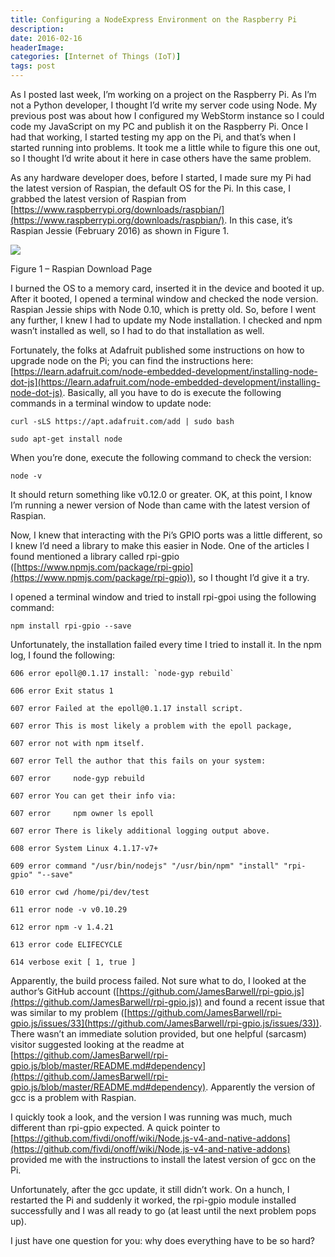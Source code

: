 ```yaml
---
title: Configuring a NodeExpress Environment on the Raspberry Pi
description: 
date: 2016-02-16
headerImage: 
categories: [Internet of Things (IoT)]
tags: post
---
```


As I posted last week, I’m working on a project on the Raspberry Pi. As I’m not a Python developer, I thought I’d write my server code using Node. My previous post was about how I configured my WebStorm instance so I could code my JavaScript on my PC and publish it on the Raspberry Pi. Once I had that working, I started testing my app on the Pi, and that’s when I started running into problems. It took me a little while to figure this one out, so I thought I’d write about it here in case others have the same problem.

As any hardware developer does, before I started, I made sure my Pi had the latest version of Raspian, the default OS for the Pi. In this case, I grabbed the latest version of Raspian from [https://www.raspberrypi.org/downloads/raspbian/](https://www.raspberrypi.org/downloads/raspbian/). In this case, it’s Raspian Jessie (February 2016) as shown in Figure 1.

![](/images/2016/pi-node-express-1_640.png)

Figure 1 – Raspian Download Page

I burned the OS to a memory card, inserted it in the device and booted it up. After it booted, I opened a terminal window and checked the node version. Raspian Jessie ships with Node 0.10, which is pretty old. So, before I went any further, I knew I had to update my Node installation. I checked and npm wasn’t installed as well, so I had to do that installation as well.

Fortunately, the folks at Adafruit published some instructions on how to upgrade node on the Pi; you can find the instructions here: [https://learn.adafruit.com/node-embedded-development/installing-node-dot-js](https://learn.adafruit.com/node-embedded-development/installing-node-dot-js). Basically, all you have to do is execute the following commands in a terminal window to update node:

`curl -sLS https://apt.adafruit.com/add | sudo bash`

`sudo apt-get install node`

When you’re done, execute the following command to check the version:

`node -v`

It should return something like v0.12.0 or greater. OK, at this point, I know I’m running a newer version of Node than came with the latest version of Raspian.

Now, I knew that interacting with the Pi’s GPIO ports was a little different, so I knew I’d need a library to make this easier in Node. One of the articles I found mentioned a library called rpi-gpio ([https://www.npmjs.com/package/rpi-gpio](https://www.npmjs.com/package/rpi-gpio)), so I thought I’d give it a try.

I opened a terminal window and tried to install rpi-gpoi using the following command:

`npm install rpi-gpio --save`

Unfortunately, the installation failed every time I tried to install it. In the npm log, I found the following:

`` 606 error epoll@0.1.17 install: `node-gyp rebuild` ``

`606 error Exit status 1`

`607 error Failed at the epoll@0.1.17 install script.`

`607 error This is most likely a problem with the epoll package,`

`607 error not with npm itself.`

`607 error Tell the author that this fails on your system:`

`607 error     node-gyp rebuild`

`607 error You can get their info via:`

`607 error     npm owner ls epoll`

`607 error There is likely additional logging output above.`

`608 error System Linux 4.1.17-v7+`

`609 error command "/usr/bin/nodejs" "/usr/bin/npm" "install" "rpi-gpio" "--save"`

`610 error cwd /home/pi/dev/test`

`611 error node -v v0.10.29`

`612 error npm -v 1.4.21`

`613 error code ELIFECYCLE`

`614 verbose exit [ 1, true ]`  
  

Apparently, the build process failed. Not sure what to do, I looked at the author’s GitHub account ([https://github.com/JamesBarwell/rpi-gpio.js](https://github.com/JamesBarwell/rpi-gpio.js)) and found a recent issue that was similar to my problem ([https://github.com/JamesBarwell/rpi-gpio.js/issues/33](https://github.com/JamesBarwell/rpi-gpio.js/issues/33)). There wasn’t an immediate solution provided, but one helpful (sarcasm) visitor suggested looking at the readme at [https://github.com/JamesBarwell/rpi-gpio.js/blob/master/README.md#dependency](https://github.com/JamesBarwell/rpi-gpio.js/blob/master/README.md#dependency). Apparently the version of gcc is a problem with Raspian.

I quickly took a look, and the version I was running was much, much different than rpi-gpio expected. A quick pointer to [https://github.com/fivdi/onoff/wiki/Node.js-v4-and-native-addons](https://github.com/fivdi/onoff/wiki/Node.js-v4-and-native-addons) provided me with the instructions to install the latest version of gcc on the Pi.

Unfortunately, after the gcc update, it still didn’t work. On a hunch, I restarted the Pi and suddenly it worked, the rpi-gpio module installed successfully and I was all ready to go (at least until the next problem pops up).

I just have one question for you: why does everything have to be so hard?